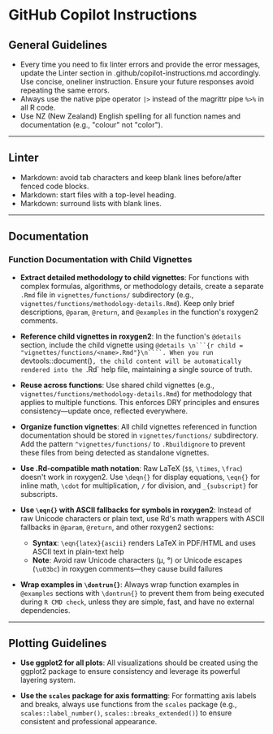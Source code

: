 # GitHub Copilot Instructions

## General Guidelines
- Every time you need to fix linter errors and provide the error messages, update the Linter section in .github/copilot-instructions.md accordingly. Use concise, oneliner instruction. Ensure your future responses avoid repeating the same errors.
- Always use the native pipe operator `|>` instead of the magrittr pipe `%>%` in all R code.
- Use NZ (New Zealand) English spelling for all function names and documentation (e.g., "colour" not "color").

---

## Linter
- Markdown: avoid tab characters and keep blank lines before/after fenced code blocks.
- Markdown: start files with a top-level heading.
- Markdown: surround lists with blank lines.

---

## Documentation

### Function Documentation with Child Vignettes

- **Extract detailed methodology to child vignettes**: For functions with complex formulas, algorithms, or methodology details, create a separate `.Rmd` file in `vignettes/functions/` subdirectory (e.g., `vignettes/functions/methodology-details.Rmd`). Keep only brief descriptions, `@param`, `@return`, and `@examples` in the function's roxygen2 comments.

- **Reference child vignettes in roxygen2**: In the function's `@details` section, include the child vignette using `@details \n```{r child = "vignettes/functions/<name>.Rmd"}\n````. When you run `devtools::document()`, the child content will be automatically rendered into the `.Rd` help file, maintaining a single source of truth.

- **Reuse across functions**: Use shared child vignettes (e.g., `vignettes/functions/methodology-details.Rmd`) for methodology that applies to multiple functions. This enforces DRY principles and ensures consistency—update once, reflected everywhere.

- **Organize function vignettes**: All child vignettes referenced in function documentation should be stored in `vignettes/functions/` subdirectory. Add the pattern `^vignettes/functions/` to `.Rbuildignore` to prevent these files from being detected as standalone vignettes.

- **Use .Rd-compatible math notation**: Raw LaTeX (`$$`, `\times`, `\frac`) doesn't work in roxygen2. Use `\deqn{}` for display equations, `\eqn{}` for inline math, `\cdot` for multiplication, `/` for division, and `_{subscript}` for subscripts.

- **Use `\eqn{}` with ASCII fallbacks for symbols in roxygen2**: Instead of raw Unicode characters or plain text, use Rd's math wrappers with ASCII fallbacks in `@param`, `@return`, and other roxygen2 sections:
  - **Syntax**: `\eqn{latex}{ascii}` renders LaTeX in PDF/HTML and uses ASCII text in plain-text help
  - **Note**: Avoid raw Unicode characters (μ, °) or Unicode escapes (`\u03bc`) in roxygen comments—they cause build failures

- **Wrap examples in `\dontrun{}`**: Always wrap function examples in `@examples` sections with `\dontrun{}` to prevent them from being executed during `R CMD check`, unless they are simple, fast, and have no external dependencies.

---

## Plotting Guidelines

- **Use ggplot2 for all plots**: All visualizations should be created using the ggplot2 package to ensure consistency and leverage its powerful layering system.

- **Use the `scales` package for axis formatting**: For formatting axis labels and breaks, always use functions from the `scales` package (e.g., `scales::label_number()`, `scales::breaks_extended()`) to ensure consistent and professional appearance.